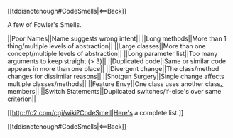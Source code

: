 [[tddisnotenough#CodeSmells|<==Back]]

A few of Fowler's Smells.

||Poor Names||Name suggests wrong intent||
||Long methods||More than 1 thing/multiple levels of abstraction||
||Large classes||More than one concept/multiple levels of abstraction||
||Long parameter list||Too many arguments to keep straight (> 3)||
||Duplicated code||Same or similar code appears in more than one place||
||Divergent change||The class/method changes for dissimilar reasons||
||Shotgun Surgery||Single change affects multiple classes/methods||
||Feature Envy||One class uses another class¿ members||
||Switch Statements||Duplicated switches/if-else's over same criterion||

[[http://c2.com/cgi/wiki?CodeSmell|Here's a complete list.]]

[[tddisnotenough#CodeSmells|<==Back]]
